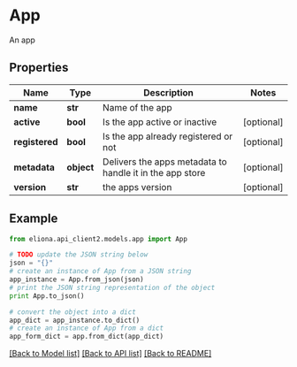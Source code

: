 # App

An app

## Properties

Name | Type | Description | Notes
------------ | ------------- | ------------- | -------------
**name** | **str** | Name of the app | 
**active** | **bool** | Is the app active or inactive | [optional] 
**registered** | **bool** | Is the app already registered or not | [optional] 
**metadata** | **object** | Delivers the apps metadata to handle it in the app store | [optional] 
**version** | **str** | the apps version | [optional] 

## Example

```python
from eliona.api_client2.models.app import App

# TODO update the JSON string below
json = "{}"
# create an instance of App from a JSON string
app_instance = App.from_json(json)
# print the JSON string representation of the object
print App.to_json()

# convert the object into a dict
app_dict = app_instance.to_dict()
# create an instance of App from a dict
app_form_dict = app.from_dict(app_dict)
```
[[Back to Model list]](../README.md#documentation-for-models) [[Back to API list]](../README.md#documentation-for-api-endpoints) [[Back to README]](../README.md)


